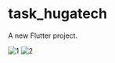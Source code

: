 # task_hugatech

A new Flutter project.

 ![1](https://user-images.githubusercontent.com/32440661/118879156-a849c200-b8f0-11eb-8800-ad7762462f51.PNG)
![2](https://user-images.githubusercontent.com/32440661/118879161-a8e25880-b8f0-11eb-9b99-d2bd6714b721.PNG)
